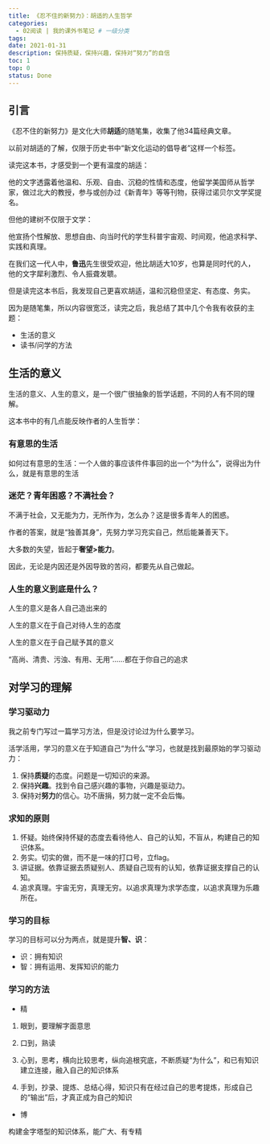```yaml
---
title: 《忍不住的新努力》：胡适的人生哲学
categories:
  - 02阅读 | 我的课外书笔记 # 一级分类
tags:
date: 2021-01-31
description: 保持质疑，保持兴趣，保持对“努力”的自信
toc: 1
top: 0
status: Done
---
```


## 引言

《忍不住的新努力》是文化大师**胡适**的随笔集，收集了他34篇经典文章。

以前对胡适的了解，仅限于历史书中“新文化运动的倡导者”这样一个标签。

读完这本书，才感受到一个更有温度的胡适：

他的文字透露着他温和、乐观、自由、沉稳的性情和态度，他留学美国师从哲学家，做过北大的教授，参与或创办过《新青年》等等刊物，获得过诺贝尔文学奖提名。

但他的建树不仅限于文学：

他宣扬个性解放、思想自由、向当时代的学生科普宇宙观、时间观，他追求科学、实践和真理。

在我们这一代人中，**鲁迅**先生很受欢迎，他比胡适大10岁，也算是同时代的人，他的文字犀利激烈、令人振聋发聩。

但是读完这本书后，我发现自己更喜欢胡适，温和沉稳但坚定、有态度、务实。

因为是随笔集，所以内容很宽泛，读完之后，我总结了其中几个令我有收获的主题：

- 生活的意义
- 读书/问学的方法

## 生活的意义

生活的意义、人生的意义，是一个很广很抽象的哲学话题，不同的人有不同的理解。

这本书中的有几点能反映作者的人生哲学：

### 有意思的生活

如何过有意思的生活：一个人做的事应该件件事回的出一个“为什么”，说得出为什么，就是有意思的生活

### 迷茫？青年困惑？不满社会？

不满于社会，又无能为力，无所作为，怎么办？这是很多青年人的困惑。

作者的答案，就是“独善其身”，先努力学习充实自己，然后能兼善天下。

大多数的失望，皆起于**奢望>能力**。

因此，无论是内因还是外因导致的苦闷，都要先从自己做起。

### 人生的意义到底是什么？

人生的意义是各人自己造出来的

人生的意义在于自己对待人生的态度

人生的意义在于自己赋予其的意义

“高尚、清贵、污浊、有用、无用”......都在于你自己的追求


## 对学习的理解

### 学习驱动力

我之前专门写过一篇学习方法，但是没讨论过为什么要学习。

活学活用，学习的意义在于知道自己“为什么”学习，也就是找到最原始的学习驱动力：

1. 保持**质疑**的态度。问题是一切知识的来源。
2. 保持**兴趣**。找到令自己感兴趣的事物，兴趣是驱动力。
3. 保持对**努力**的信心。功不唐捐，努力就一定不会后悔。

### 求知的原则

1. 怀疑。始终保持怀疑的态度去看待他人、自己的认知，不盲从，构建自己的知识体系。
2. 务实。切实的做，而不是一味的打口号，立flag。
3. 讲证据。依靠证据去质疑别人、质疑自己现有的认知，依靠证据支撑自己的认知。
4. 追求真理。宇宙无穷，真理无穷。以追求真理为求学态度，以追求真理为乐趣所在。

### 学习的目标

学习的目标可以分为两点，就是提升**智、识**：

- 识：拥有知识
- 智：拥有运用、发挥知识的能力

### 学习的方法

- 精

1. 眼到，要理解字面意思

2. 口到，熟读

3. 心到，思考，横向比较思考，纵向追根究底，不断质疑“为什么”，和已有知识建立连接，融入自己的知识体系

4. 手到，抄录、提炼、总结心得，知识只有在经过自己的思考提炼，形成自己的“输出”后，才真正成为自己的知识

- 博

构建金字塔型的知识体系，能广大、有专精
